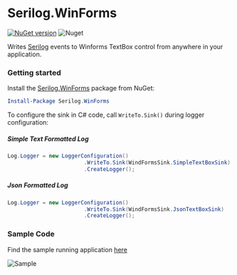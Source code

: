 # Serilog.WinForms 

[![NuGet version](https://badge.fury.io/nu/Serilog.WinForms.svg)](https://badge.fury.io/nu/Serilog.WinForms) ![Nuget](https://img.shields.io/nuget/dt/Serilog.WinForms)

Writes [Serilog](https://serilog.net) events to Winforms TextBox control from anywhere in your application.

### Getting started

Install the [Serilog.WinForms](https://www.nuget.org/packages/Serilog.WinForms/) package from NuGet:

```powershell
Install-Package Serilog.WinForms
```

To configure the sink in C# code, call `WriteTo.Sink()` during logger configuration:

##### Simple Text Formatted Log
```csharp
Log.Logger = new LoggerConfiguration()
                        .WriteTo.Sink(WindFormsSink.SimpleTextBoxSink)
                        .CreateLogger();
```

##### Json Formatted Log

```csharp
Log.Logger = new LoggerConfiguration()
                        .WriteTo.Sink(WindFormsSink.JsonTextBoxSink)
                        .CreateLogger();
```

### Sample Code

Find the sample running application [here](https://github.com/umairsyed613/Serilog.WinForms/tree/master/Sample/TestApplication/)

![Sample](https://github.com/umairsyed613/Serilog.WinForms/blob/master/sample.gif)
